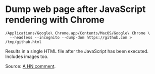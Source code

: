 # Dump web page after JavaScript rendering with Chrome

```
/Applications/Google\ Chrome.app/Contents/MacOS/Google\ Chrome \
  --headless --incognito --dump-dom https://github.com > /tmp/github.html
```

Results in a single HTML file after the JavaScript has been executed. 
Includes images too.

Source: [A HN comment](https://news.ycombinator.com/item?id=39811223).

